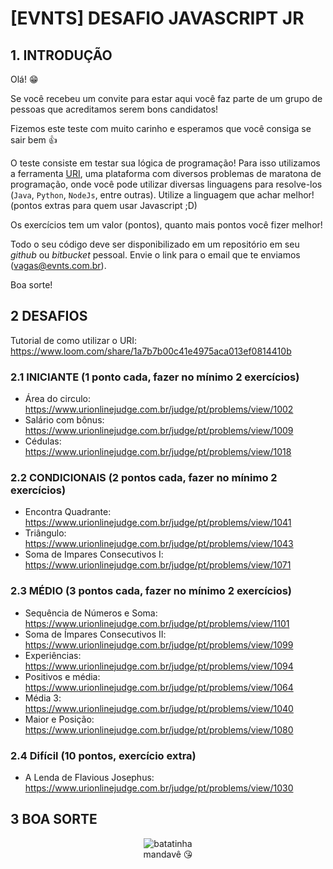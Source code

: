 # [EVNTS] DESAFIO JAVASCRIPT JR

## 1. INTRODUÇÃO

Olá! 😁

Se você recebeu um convite para estar aqui você faz parte de um grupo de pessoas que acreditamos serem bons candidatos!

Fizemos este teste com muito carinho e esperamos que você consiga se sair bem 👍

O teste consiste em testar sua lógica de programação! Para isso utilizamos a ferramenta [URI](https://www.urionlinejudge.com.br), uma plataforma com diversos problemas de maratona de programação, onde você pode utilizar diversas linguagens para resolve-los (```Java```, ```Python```, ```NodeJs```, entre outras). Utilize a linguagem que achar melhor! (pontos extras para quem usar Javascript ;D)

Os exercícios tem um valor (pontos), quanto mais pontos você fizer melhor!

Todo o seu código deve ser disponibilizado em um repositório em seu _github_ ou _bitbucket_ pessoal. Envie o link para o email que te enviamos (vagas@evnts.com.br).

Boa sorte!

## 2 DESAFIOS

Tutorial de como utilizar o URI: https://www.loom.com/share/1a7b7b00c41e4975aca013ef0814410b


### 2.1 INICIANTE (1 ponto cada, fazer no mínimo 2 exercícios)
  - Área do circulo: https://www.urionlinejudge.com.br/judge/pt/problems/view/1002
  - Salário com bônus: https://www.urionlinejudge.com.br/judge/pt/problems/view/1009
  - Cédulas: https://www.urionlinejudge.com.br/judge/pt/problems/view/1018

### 2.2 CONDICIONAIS (2 pontos cada, fazer no mínimo 2 exercícios)
  - Encontra Quadrante: https://www.urionlinejudge.com.br/judge/pt/problems/view/1041
  - Triângulo: https://www.urionlinejudge.com.br/judge/pt/problems/view/1043
  - Soma de Impares Consecutivos I: https://www.urionlinejudge.com.br/judge/pt/problems/view/1071

### 2.3 MÉDIO (3 pontos cada, fazer no mínimo 2 exercícios)
  - Sequência de Números e Soma: https://www.urionlinejudge.com.br/judge/pt/problems/view/1101
  - Soma de Ímpares Consecutivos II: https://www.urionlinejudge.com.br/judge/pt/problems/view/1099
  - Experiências: https://www.urionlinejudge.com.br/judge/pt/problems/view/1094
  - Positivos e média: https://www.urionlinejudge.com.br/judge/pt/problems/view/1064
  - Média 3: https://www.urionlinejudge.com.br/judge/pt/problems/view/1040
  - Maior e Posição: https://www.urionlinejudge.com.br/judge/pt/problems/view/1080

### 2.4 Difícil (10 pontos, exercício extra)
  - A Lenda de Flavious Josephus: https://www.urionlinejudge.com.br/judge/pt/problems/view/1030

## 3 BOA SORTE
<p align="center">
  <img align="center" src="https://raw.githubusercontent.com/evnts-dev/teste-front-react/master/imgs/uaifood/potato/potato.jpg" alt="batatinha" />
  <br/>
  mandavê 😘
</p>
